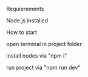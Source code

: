 Requierements

Node.js installed

How to start

open terminal in project folder

install nodes via "npm i"

run project via "npm run dev"

